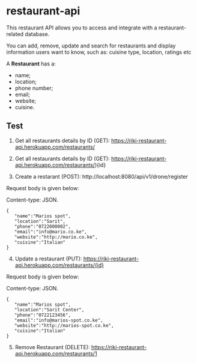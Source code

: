 # restaurant-api
This restaurant API allows you to access and integrate with a restaurant-related database.

You can add, remove, update and search for restaurants and display information users want to know, such as:  cuisine type, location, ratings etc




A **Restaurant** has a:
- name;
- location;
- phone number;
- email;
- website;
- cuisine.


## Test

1. Get all restaurants details by ID (GET): https://riki-restaurant-api.herokuapp.com/restaurants/

2. Get all restaurants details by ID (GET): https://riki-restaurant-api.herokuapp.com/restaurants/){id} 

3. Create a restarant (POST): http://localhost:8080/api/v1/drone/register

Request body is given below:

  
Content-type: JSON.
```
{
   "name":"Marios spot",
   "location":"Sarit",
   "phone":"0722000002",
   "email":"info@mario.co.ke",
   "website":"http://mario.co.ke",
   "cuisine":"Italian"
}
```
4. Update a restaurant (PUT): https://riki-restaurant-api.herokuapp.com/restaurants/{id}

Request body is given below:


Content-type: JSON.
```
{
   "name":"Marios spot",
   "location":"Sarit Center",
   "phone":"0722123456",
   "email":"info@marios-spot.co.ke",
   "website":"http://marios-spot.co.ke",
   "cuisine":"Italian"
}
```

5. Remove Restaurant (DELETE): https://riki-restaurant-api.herokuapp.com/restaurants/1

